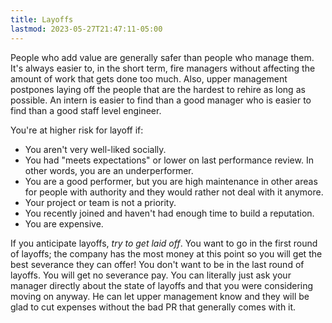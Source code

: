 ```yaml
---
title: Layoffs
lastmod: 2023-05-27T21:47:11-05:00
---
```

People who add value are generally safer than people who manage them. It's always easier to, in the short term, fire managers without affecting the amount of work that gets done too much. Also, upper management postpones laying off the people that are the hardest to rehire as long as possible. An intern is easier to find than a good manager who is easier to find than a good staff level engineer.

You're at higher risk for layoff if:
* You aren't very well-liked socially.
* You had "meets expectations" or lower on last performance review. In other words, you are an underperformer.
* You are a good performer, but you are high maintenance in other areas for people with authority and they would rather not deal with it anymore.
* Your project or team is not a priority.
* You recently joined and haven't had enough time to build a reputation.
* You are expensive.

If you anticipate layoffs, _try to get laid off_. You want to go in the first round of layoffs; the company has the most money at this point so you will get the best severance they can offer! You don't want to be in the last round of layoffs. You will get no severance pay. You can literally just ask your manager directly about the state of layoffs and that you were considering moving on anyway. He can let upper management know and they will be glad to cut expenses without the bad PR that generally comes with it.